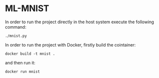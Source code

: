 # ML-MNIST

In order to run the project directly in the host system execute the following command:

```
./mnist.py
```

In order to run the project with Docker, firstly build the cointainer:

```
docker build -t mnist .
```

and then run it:

```
docker run mnist
```
